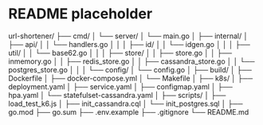 # README placeholder
url-shortener/
├── cmd/
│   └── server/
│       └── main.go
│
├── internal/
│   ├── api/
│   │   └── handlers.go
│   │
│   ├── id/
│   │   └── idgen.go
│   │
│   ├── util/
│   │   └── base62.go
│   │
│   ├── store/
│   │   ├── store.go
│   │   ├── inmemory.go
│   │   ├── redis_store.go
│   │   ├── cassandra_store.go
│   │   └── postgres_store.go
│   │
│   └── config/
│       └── config.go
│
├── build/
│   ├── Dockerfile
│   ├── docker-compose.yml
│   └── Makefile
│
├── k8s/
│   ├── deployment.yaml
│   ├── service.yaml
│   ├── configmap.yaml
│   ├── hpa.yaml
│   └── statefulset-cassandra.yaml
│
├── scripts/
│   ├── load_test_k6.js
│   ├── init_cassandra.cql
│   └── init_postgres.sql
│
├── go.mod
├── go.sum
├── .env.example
├── .gitignore
└── README.md